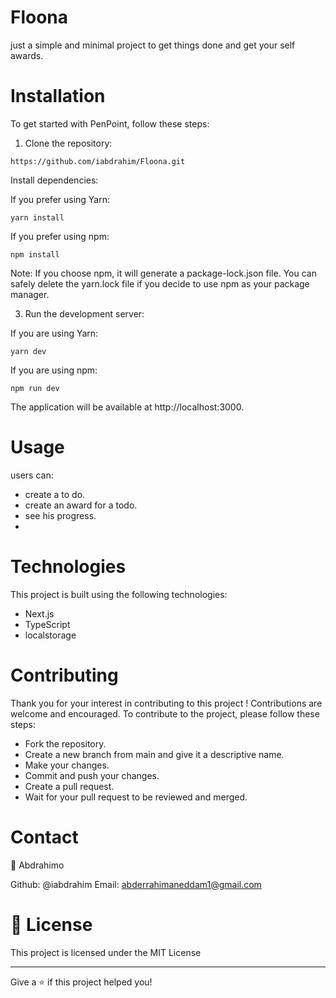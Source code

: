 # Floona

just a simple and minimal project to get things done and get your self awards.

# Installation

To get started with PenPoint, follow these steps:

1. Clone the repository:
```
https://github.com/iabdrahim/Floona.git
```
Install dependencies:

If you prefer using Yarn:

```
yarn install
```

If you prefer using npm:

```
npm install
```
Note: If you choose npm, it will generate a package-lock.json file. You can safely delete the yarn.lock file if you decide to use npm as your package manager.

3. Run the development server:

If you are using Yarn:
```
yarn dev
```

If you are using npm:
```
npm run dev
```

The application will be available at http://localhost:3000.

# Usage

users can:

- create a to do.
- create an award for a todo.
- see his progress.
- 

# Technologies

This project is built using the following technologies:

- Next.js
- TypeScript
- localstorage

# Contributing

Thank you for your interest in contributing to this project ! Contributions are welcome and encouraged. To contribute to the project, please follow these steps:

- Fork the repository.
- Create a new branch from main and give it a descriptive name.
- Make your changes.
- Commit and push your changes.
- Create a pull request.
- Wait for your pull request to be reviewed and merged.

# Contact

👤 Abdrahimo

Github: @iabdrahim
Email: abderrahimaneddam1@gmail.com

# 📝 License

This project is licensed under the MIT License

---

Give a ⭐️ if this project helped you!
